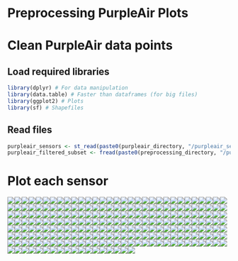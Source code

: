 Preprocessing PurpleAir Plots
================

# Clean PurpleAir data points

## Load required libraries

``` r
library(dplyr) # For data manipulation
library(data.table) # Faster than dataframes (for big files)
library(ggplot2) # Plots
library(sf) # Shapefiles
```

## Read files

``` r
purpleair_sensors <- st_read(paste0(purpleair_directory, "/purpleair_sensors.gpkg"), quiet = TRUE)
purpleair_filtered_subset <- fread(paste0(preprocessing_directory, "/purpleair_filtered_2018-2019.csv"))
```

# Plot each sensor

![](PreprocessingPurpleAirPlots_files/figure-gfm/sensor-plots-1.png)<!-- -->![](PreprocessingPurpleAirPlots_files/figure-gfm/sensor-plots-2.png)<!-- -->![](PreprocessingPurpleAirPlots_files/figure-gfm/sensor-plots-3.png)<!-- -->![](PreprocessingPurpleAirPlots_files/figure-gfm/sensor-plots-4.png)<!-- -->![](PreprocessingPurpleAirPlots_files/figure-gfm/sensor-plots-5.png)<!-- -->![](PreprocessingPurpleAirPlots_files/figure-gfm/sensor-plots-6.png)<!-- -->![](PreprocessingPurpleAirPlots_files/figure-gfm/sensor-plots-7.png)<!-- -->![](PreprocessingPurpleAirPlots_files/figure-gfm/sensor-plots-8.png)<!-- -->![](PreprocessingPurpleAirPlots_files/figure-gfm/sensor-plots-9.png)<!-- -->![](PreprocessingPurpleAirPlots_files/figure-gfm/sensor-plots-10.png)<!-- -->![](PreprocessingPurpleAirPlots_files/figure-gfm/sensor-plots-11.png)<!-- -->![](PreprocessingPurpleAirPlots_files/figure-gfm/sensor-plots-12.png)<!-- -->![](PreprocessingPurpleAirPlots_files/figure-gfm/sensor-plots-13.png)<!-- -->![](PreprocessingPurpleAirPlots_files/figure-gfm/sensor-plots-14.png)<!-- -->![](PreprocessingPurpleAirPlots_files/figure-gfm/sensor-plots-15.png)<!-- -->![](PreprocessingPurpleAirPlots_files/figure-gfm/sensor-plots-16.png)<!-- -->![](PreprocessingPurpleAirPlots_files/figure-gfm/sensor-plots-17.png)<!-- -->![](PreprocessingPurpleAirPlots_files/figure-gfm/sensor-plots-18.png)<!-- -->![](PreprocessingPurpleAirPlots_files/figure-gfm/sensor-plots-19.png)<!-- -->![](PreprocessingPurpleAirPlots_files/figure-gfm/sensor-plots-20.png)<!-- -->![](PreprocessingPurpleAirPlots_files/figure-gfm/sensor-plots-21.png)<!-- -->![](PreprocessingPurpleAirPlots_files/figure-gfm/sensor-plots-22.png)<!-- -->![](PreprocessingPurpleAirPlots_files/figure-gfm/sensor-plots-23.png)<!-- -->![](PreprocessingPurpleAirPlots_files/figure-gfm/sensor-plots-24.png)<!-- -->![](PreprocessingPurpleAirPlots_files/figure-gfm/sensor-plots-25.png)<!-- -->![](PreprocessingPurpleAirPlots_files/figure-gfm/sensor-plots-26.png)<!-- -->![](PreprocessingPurpleAirPlots_files/figure-gfm/sensor-plots-27.png)<!-- -->![](PreprocessingPurpleAirPlots_files/figure-gfm/sensor-plots-28.png)<!-- -->![](PreprocessingPurpleAirPlots_files/figure-gfm/sensor-plots-29.png)<!-- -->![](PreprocessingPurpleAirPlots_files/figure-gfm/sensor-plots-30.png)<!-- -->![](PreprocessingPurpleAirPlots_files/figure-gfm/sensor-plots-31.png)<!-- -->![](PreprocessingPurpleAirPlots_files/figure-gfm/sensor-plots-32.png)<!-- -->![](PreprocessingPurpleAirPlots_files/figure-gfm/sensor-plots-33.png)<!-- -->![](PreprocessingPurpleAirPlots_files/figure-gfm/sensor-plots-34.png)<!-- -->![](PreprocessingPurpleAirPlots_files/figure-gfm/sensor-plots-35.png)<!-- -->![](PreprocessingPurpleAirPlots_files/figure-gfm/sensor-plots-36.png)<!-- -->![](PreprocessingPurpleAirPlots_files/figure-gfm/sensor-plots-37.png)<!-- -->![](PreprocessingPurpleAirPlots_files/figure-gfm/sensor-plots-38.png)<!-- -->![](PreprocessingPurpleAirPlots_files/figure-gfm/sensor-plots-39.png)<!-- -->![](PreprocessingPurpleAirPlots_files/figure-gfm/sensor-plots-40.png)<!-- -->![](PreprocessingPurpleAirPlots_files/figure-gfm/sensor-plots-41.png)<!-- -->![](PreprocessingPurpleAirPlots_files/figure-gfm/sensor-plots-42.png)<!-- -->![](PreprocessingPurpleAirPlots_files/figure-gfm/sensor-plots-43.png)<!-- -->![](PreprocessingPurpleAirPlots_files/figure-gfm/sensor-plots-44.png)<!-- -->![](PreprocessingPurpleAirPlots_files/figure-gfm/sensor-plots-45.png)<!-- -->![](PreprocessingPurpleAirPlots_files/figure-gfm/sensor-plots-46.png)<!-- -->![](PreprocessingPurpleAirPlots_files/figure-gfm/sensor-plots-47.png)<!-- -->![](PreprocessingPurpleAirPlots_files/figure-gfm/sensor-plots-48.png)<!-- -->![](PreprocessingPurpleAirPlots_files/figure-gfm/sensor-plots-49.png)<!-- -->![](PreprocessingPurpleAirPlots_files/figure-gfm/sensor-plots-50.png)<!-- -->![](PreprocessingPurpleAirPlots_files/figure-gfm/sensor-plots-51.png)<!-- -->![](PreprocessingPurpleAirPlots_files/figure-gfm/sensor-plots-52.png)<!-- -->![](PreprocessingPurpleAirPlots_files/figure-gfm/sensor-plots-53.png)<!-- -->![](PreprocessingPurpleAirPlots_files/figure-gfm/sensor-plots-54.png)<!-- -->![](PreprocessingPurpleAirPlots_files/figure-gfm/sensor-plots-55.png)<!-- -->![](PreprocessingPurpleAirPlots_files/figure-gfm/sensor-plots-56.png)<!-- -->![](PreprocessingPurpleAirPlots_files/figure-gfm/sensor-plots-57.png)<!-- -->![](PreprocessingPurpleAirPlots_files/figure-gfm/sensor-plots-58.png)<!-- -->![](PreprocessingPurpleAirPlots_files/figure-gfm/sensor-plots-59.png)<!-- -->![](PreprocessingPurpleAirPlots_files/figure-gfm/sensor-plots-60.png)<!-- -->![](PreprocessingPurpleAirPlots_files/figure-gfm/sensor-plots-61.png)<!-- -->![](PreprocessingPurpleAirPlots_files/figure-gfm/sensor-plots-62.png)<!-- -->![](PreprocessingPurpleAirPlots_files/figure-gfm/sensor-plots-63.png)<!-- -->![](PreprocessingPurpleAirPlots_files/figure-gfm/sensor-plots-64.png)<!-- -->![](PreprocessingPurpleAirPlots_files/figure-gfm/sensor-plots-65.png)<!-- -->![](PreprocessingPurpleAirPlots_files/figure-gfm/sensor-plots-66.png)<!-- -->![](PreprocessingPurpleAirPlots_files/figure-gfm/sensor-plots-67.png)<!-- -->![](PreprocessingPurpleAirPlots_files/figure-gfm/sensor-plots-68.png)<!-- -->![](PreprocessingPurpleAirPlots_files/figure-gfm/sensor-plots-69.png)<!-- -->![](PreprocessingPurpleAirPlots_files/figure-gfm/sensor-plots-70.png)<!-- -->![](PreprocessingPurpleAirPlots_files/figure-gfm/sensor-plots-71.png)<!-- -->![](PreprocessingPurpleAirPlots_files/figure-gfm/sensor-plots-72.png)<!-- -->![](PreprocessingPurpleAirPlots_files/figure-gfm/sensor-plots-73.png)<!-- -->![](PreprocessingPurpleAirPlots_files/figure-gfm/sensor-plots-74.png)<!-- -->![](PreprocessingPurpleAirPlots_files/figure-gfm/sensor-plots-75.png)<!-- -->![](PreprocessingPurpleAirPlots_files/figure-gfm/sensor-plots-76.png)<!-- -->![](PreprocessingPurpleAirPlots_files/figure-gfm/sensor-plots-77.png)<!-- -->![](PreprocessingPurpleAirPlots_files/figure-gfm/sensor-plots-78.png)<!-- -->![](PreprocessingPurpleAirPlots_files/figure-gfm/sensor-plots-79.png)<!-- -->![](PreprocessingPurpleAirPlots_files/figure-gfm/sensor-plots-80.png)<!-- -->![](PreprocessingPurpleAirPlots_files/figure-gfm/sensor-plots-81.png)<!-- -->![](PreprocessingPurpleAirPlots_files/figure-gfm/sensor-plots-82.png)<!-- -->![](PreprocessingPurpleAirPlots_files/figure-gfm/sensor-plots-83.png)<!-- -->![](PreprocessingPurpleAirPlots_files/figure-gfm/sensor-plots-84.png)<!-- -->![](PreprocessingPurpleAirPlots_files/figure-gfm/sensor-plots-85.png)<!-- -->![](PreprocessingPurpleAirPlots_files/figure-gfm/sensor-plots-86.png)<!-- -->![](PreprocessingPurpleAirPlots_files/figure-gfm/sensor-plots-87.png)<!-- -->![](PreprocessingPurpleAirPlots_files/figure-gfm/sensor-plots-88.png)<!-- -->![](PreprocessingPurpleAirPlots_files/figure-gfm/sensor-plots-89.png)<!-- -->![](PreprocessingPurpleAirPlots_files/figure-gfm/sensor-plots-90.png)<!-- -->![](PreprocessingPurpleAirPlots_files/figure-gfm/sensor-plots-91.png)<!-- -->![](PreprocessingPurpleAirPlots_files/figure-gfm/sensor-plots-92.png)<!-- -->![](PreprocessingPurpleAirPlots_files/figure-gfm/sensor-plots-93.png)<!-- -->![](PreprocessingPurpleAirPlots_files/figure-gfm/sensor-plots-94.png)<!-- -->![](PreprocessingPurpleAirPlots_files/figure-gfm/sensor-plots-95.png)<!-- -->![](PreprocessingPurpleAirPlots_files/figure-gfm/sensor-plots-96.png)<!-- -->![](PreprocessingPurpleAirPlots_files/figure-gfm/sensor-plots-97.png)<!-- -->![](PreprocessingPurpleAirPlots_files/figure-gfm/sensor-plots-98.png)<!-- -->![](PreprocessingPurpleAirPlots_files/figure-gfm/sensor-plots-99.png)<!-- -->![](PreprocessingPurpleAirPlots_files/figure-gfm/sensor-plots-100.png)<!-- -->![](PreprocessingPurpleAirPlots_files/figure-gfm/sensor-plots-101.png)<!-- -->![](PreprocessingPurpleAirPlots_files/figure-gfm/sensor-plots-102.png)<!-- -->![](PreprocessingPurpleAirPlots_files/figure-gfm/sensor-plots-103.png)<!-- -->![](PreprocessingPurpleAirPlots_files/figure-gfm/sensor-plots-104.png)<!-- -->![](PreprocessingPurpleAirPlots_files/figure-gfm/sensor-plots-105.png)<!-- -->![](PreprocessingPurpleAirPlots_files/figure-gfm/sensor-plots-106.png)<!-- -->![](PreprocessingPurpleAirPlots_files/figure-gfm/sensor-plots-107.png)<!-- -->![](PreprocessingPurpleAirPlots_files/figure-gfm/sensor-plots-108.png)<!-- -->![](PreprocessingPurpleAirPlots_files/figure-gfm/sensor-plots-109.png)<!-- -->![](PreprocessingPurpleAirPlots_files/figure-gfm/sensor-plots-110.png)<!-- -->![](PreprocessingPurpleAirPlots_files/figure-gfm/sensor-plots-111.png)<!-- -->![](PreprocessingPurpleAirPlots_files/figure-gfm/sensor-plots-112.png)<!-- -->![](PreprocessingPurpleAirPlots_files/figure-gfm/sensor-plots-113.png)<!-- -->![](PreprocessingPurpleAirPlots_files/figure-gfm/sensor-plots-114.png)<!-- -->![](PreprocessingPurpleAirPlots_files/figure-gfm/sensor-plots-115.png)<!-- -->![](PreprocessingPurpleAirPlots_files/figure-gfm/sensor-plots-116.png)<!-- -->![](PreprocessingPurpleAirPlots_files/figure-gfm/sensor-plots-117.png)<!-- -->![](PreprocessingPurpleAirPlots_files/figure-gfm/sensor-plots-118.png)<!-- -->![](PreprocessingPurpleAirPlots_files/figure-gfm/sensor-plots-119.png)<!-- -->![](PreprocessingPurpleAirPlots_files/figure-gfm/sensor-plots-120.png)<!-- -->![](PreprocessingPurpleAirPlots_files/figure-gfm/sensor-plots-121.png)<!-- -->![](PreprocessingPurpleAirPlots_files/figure-gfm/sensor-plots-122.png)<!-- -->![](PreprocessingPurpleAirPlots_files/figure-gfm/sensor-plots-123.png)<!-- -->![](PreprocessingPurpleAirPlots_files/figure-gfm/sensor-plots-124.png)<!-- -->![](PreprocessingPurpleAirPlots_files/figure-gfm/sensor-plots-125.png)<!-- -->![](PreprocessingPurpleAirPlots_files/figure-gfm/sensor-plots-126.png)<!-- -->![](PreprocessingPurpleAirPlots_files/figure-gfm/sensor-plots-127.png)<!-- -->![](PreprocessingPurpleAirPlots_files/figure-gfm/sensor-plots-128.png)<!-- -->![](PreprocessingPurpleAirPlots_files/figure-gfm/sensor-plots-129.png)<!-- -->![](PreprocessingPurpleAirPlots_files/figure-gfm/sensor-plots-130.png)<!-- -->![](PreprocessingPurpleAirPlots_files/figure-gfm/sensor-plots-131.png)<!-- -->![](PreprocessingPurpleAirPlots_files/figure-gfm/sensor-plots-132.png)<!-- -->![](PreprocessingPurpleAirPlots_files/figure-gfm/sensor-plots-133.png)<!-- -->![](PreprocessingPurpleAirPlots_files/figure-gfm/sensor-plots-134.png)<!-- -->![](PreprocessingPurpleAirPlots_files/figure-gfm/sensor-plots-135.png)<!-- -->![](PreprocessingPurpleAirPlots_files/figure-gfm/sensor-plots-136.png)<!-- -->![](PreprocessingPurpleAirPlots_files/figure-gfm/sensor-plots-137.png)<!-- -->![](PreprocessingPurpleAirPlots_files/figure-gfm/sensor-plots-138.png)<!-- -->![](PreprocessingPurpleAirPlots_files/figure-gfm/sensor-plots-139.png)<!-- -->![](PreprocessingPurpleAirPlots_files/figure-gfm/sensor-plots-140.png)<!-- -->![](PreprocessingPurpleAirPlots_files/figure-gfm/sensor-plots-141.png)<!-- -->![](PreprocessingPurpleAirPlots_files/figure-gfm/sensor-plots-142.png)<!-- -->![](PreprocessingPurpleAirPlots_files/figure-gfm/sensor-plots-143.png)<!-- -->![](PreprocessingPurpleAirPlots_files/figure-gfm/sensor-plots-144.png)<!-- -->![](PreprocessingPurpleAirPlots_files/figure-gfm/sensor-plots-145.png)<!-- -->![](PreprocessingPurpleAirPlots_files/figure-gfm/sensor-plots-146.png)<!-- -->![](PreprocessingPurpleAirPlots_files/figure-gfm/sensor-plots-147.png)<!-- -->![](PreprocessingPurpleAirPlots_files/figure-gfm/sensor-plots-148.png)<!-- -->![](PreprocessingPurpleAirPlots_files/figure-gfm/sensor-plots-149.png)<!-- -->![](PreprocessingPurpleAirPlots_files/figure-gfm/sensor-plots-150.png)<!-- -->![](PreprocessingPurpleAirPlots_files/figure-gfm/sensor-plots-151.png)<!-- -->![](PreprocessingPurpleAirPlots_files/figure-gfm/sensor-plots-152.png)<!-- -->![](PreprocessingPurpleAirPlots_files/figure-gfm/sensor-plots-153.png)<!-- -->![](PreprocessingPurpleAirPlots_files/figure-gfm/sensor-plots-154.png)<!-- -->![](PreprocessingPurpleAirPlots_files/figure-gfm/sensor-plots-155.png)<!-- -->![](PreprocessingPurpleAirPlots_files/figure-gfm/sensor-plots-156.png)<!-- -->![](PreprocessingPurpleAirPlots_files/figure-gfm/sensor-plots-157.png)<!-- -->![](PreprocessingPurpleAirPlots_files/figure-gfm/sensor-plots-158.png)<!-- -->![](PreprocessingPurpleAirPlots_files/figure-gfm/sensor-plots-159.png)<!-- -->![](PreprocessingPurpleAirPlots_files/figure-gfm/sensor-plots-160.png)<!-- -->![](PreprocessingPurpleAirPlots_files/figure-gfm/sensor-plots-161.png)<!-- -->![](PreprocessingPurpleAirPlots_files/figure-gfm/sensor-plots-162.png)<!-- -->![](PreprocessingPurpleAirPlots_files/figure-gfm/sensor-plots-163.png)<!-- -->![](PreprocessingPurpleAirPlots_files/figure-gfm/sensor-plots-164.png)<!-- -->![](PreprocessingPurpleAirPlots_files/figure-gfm/sensor-plots-165.png)<!-- -->![](PreprocessingPurpleAirPlots_files/figure-gfm/sensor-plots-166.png)<!-- -->![](PreprocessingPurpleAirPlots_files/figure-gfm/sensor-plots-167.png)<!-- -->![](PreprocessingPurpleAirPlots_files/figure-gfm/sensor-plots-168.png)<!-- -->![](PreprocessingPurpleAirPlots_files/figure-gfm/sensor-plots-169.png)<!-- -->![](PreprocessingPurpleAirPlots_files/figure-gfm/sensor-plots-170.png)<!-- -->![](PreprocessingPurpleAirPlots_files/figure-gfm/sensor-plots-171.png)<!-- -->![](PreprocessingPurpleAirPlots_files/figure-gfm/sensor-plots-172.png)<!-- -->![](PreprocessingPurpleAirPlots_files/figure-gfm/sensor-plots-173.png)<!-- -->![](PreprocessingPurpleAirPlots_files/figure-gfm/sensor-plots-174.png)<!-- -->![](PreprocessingPurpleAirPlots_files/figure-gfm/sensor-plots-175.png)<!-- -->![](PreprocessingPurpleAirPlots_files/figure-gfm/sensor-plots-176.png)<!-- -->![](PreprocessingPurpleAirPlots_files/figure-gfm/sensor-plots-177.png)<!-- -->![](PreprocessingPurpleAirPlots_files/figure-gfm/sensor-plots-178.png)<!-- -->![](PreprocessingPurpleAirPlots_files/figure-gfm/sensor-plots-179.png)<!-- -->![](PreprocessingPurpleAirPlots_files/figure-gfm/sensor-plots-180.png)<!-- -->![](PreprocessingPurpleAirPlots_files/figure-gfm/sensor-plots-181.png)<!-- -->![](PreprocessingPurpleAirPlots_files/figure-gfm/sensor-plots-182.png)<!-- -->![](PreprocessingPurpleAirPlots_files/figure-gfm/sensor-plots-183.png)<!-- -->![](PreprocessingPurpleAirPlots_files/figure-gfm/sensor-plots-184.png)<!-- -->![](PreprocessingPurpleAirPlots_files/figure-gfm/sensor-plots-185.png)<!-- -->![](PreprocessingPurpleAirPlots_files/figure-gfm/sensor-plots-186.png)<!-- -->![](PreprocessingPurpleAirPlots_files/figure-gfm/sensor-plots-187.png)<!-- -->![](PreprocessingPurpleAirPlots_files/figure-gfm/sensor-plots-188.png)<!-- -->![](PreprocessingPurpleAirPlots_files/figure-gfm/sensor-plots-189.png)<!-- -->![](PreprocessingPurpleAirPlots_files/figure-gfm/sensor-plots-190.png)<!-- -->![](PreprocessingPurpleAirPlots_files/figure-gfm/sensor-plots-191.png)<!-- -->![](PreprocessingPurpleAirPlots_files/figure-gfm/sensor-plots-192.png)<!-- -->![](PreprocessingPurpleAirPlots_files/figure-gfm/sensor-plots-193.png)<!-- -->![](PreprocessingPurpleAirPlots_files/figure-gfm/sensor-plots-194.png)<!-- -->![](PreprocessingPurpleAirPlots_files/figure-gfm/sensor-plots-195.png)<!-- -->![](PreprocessingPurpleAirPlots_files/figure-gfm/sensor-plots-196.png)<!-- -->![](PreprocessingPurpleAirPlots_files/figure-gfm/sensor-plots-197.png)<!-- -->![](PreprocessingPurpleAirPlots_files/figure-gfm/sensor-plots-198.png)<!-- -->![](PreprocessingPurpleAirPlots_files/figure-gfm/sensor-plots-199.png)<!-- -->![](PreprocessingPurpleAirPlots_files/figure-gfm/sensor-plots-200.png)<!-- -->![](PreprocessingPurpleAirPlots_files/figure-gfm/sensor-plots-201.png)<!-- -->![](PreprocessingPurpleAirPlots_files/figure-gfm/sensor-plots-202.png)<!-- -->![](PreprocessingPurpleAirPlots_files/figure-gfm/sensor-plots-203.png)<!-- -->![](PreprocessingPurpleAirPlots_files/figure-gfm/sensor-plots-204.png)<!-- -->![](PreprocessingPurpleAirPlots_files/figure-gfm/sensor-plots-205.png)<!-- -->![](PreprocessingPurpleAirPlots_files/figure-gfm/sensor-plots-206.png)<!-- -->![](PreprocessingPurpleAirPlots_files/figure-gfm/sensor-plots-207.png)<!-- -->![](PreprocessingPurpleAirPlots_files/figure-gfm/sensor-plots-208.png)<!-- -->![](PreprocessingPurpleAirPlots_files/figure-gfm/sensor-plots-209.png)<!-- -->![](PreprocessingPurpleAirPlots_files/figure-gfm/sensor-plots-210.png)<!-- -->![](PreprocessingPurpleAirPlots_files/figure-gfm/sensor-plots-211.png)<!-- -->![](PreprocessingPurpleAirPlots_files/figure-gfm/sensor-plots-212.png)<!-- -->![](PreprocessingPurpleAirPlots_files/figure-gfm/sensor-plots-213.png)<!-- -->![](PreprocessingPurpleAirPlots_files/figure-gfm/sensor-plots-214.png)<!-- -->![](PreprocessingPurpleAirPlots_files/figure-gfm/sensor-plots-215.png)<!-- -->![](PreprocessingPurpleAirPlots_files/figure-gfm/sensor-plots-216.png)<!-- -->![](PreprocessingPurpleAirPlots_files/figure-gfm/sensor-plots-217.png)<!-- -->![](PreprocessingPurpleAirPlots_files/figure-gfm/sensor-plots-218.png)<!-- -->![](PreprocessingPurpleAirPlots_files/figure-gfm/sensor-plots-219.png)<!-- -->![](PreprocessingPurpleAirPlots_files/figure-gfm/sensor-plots-220.png)<!-- -->![](PreprocessingPurpleAirPlots_files/figure-gfm/sensor-plots-221.png)<!-- -->![](PreprocessingPurpleAirPlots_files/figure-gfm/sensor-plots-222.png)<!-- -->![](PreprocessingPurpleAirPlots_files/figure-gfm/sensor-plots-223.png)<!-- -->![](PreprocessingPurpleAirPlots_files/figure-gfm/sensor-plots-224.png)<!-- -->![](PreprocessingPurpleAirPlots_files/figure-gfm/sensor-plots-225.png)<!-- -->![](PreprocessingPurpleAirPlots_files/figure-gfm/sensor-plots-226.png)<!-- -->![](PreprocessingPurpleAirPlots_files/figure-gfm/sensor-plots-227.png)<!-- -->![](PreprocessingPurpleAirPlots_files/figure-gfm/sensor-plots-228.png)<!-- -->![](PreprocessingPurpleAirPlots_files/figure-gfm/sensor-plots-229.png)<!-- -->![](PreprocessingPurpleAirPlots_files/figure-gfm/sensor-plots-230.png)<!-- -->![](PreprocessingPurpleAirPlots_files/figure-gfm/sensor-plots-231.png)<!-- -->![](PreprocessingPurpleAirPlots_files/figure-gfm/sensor-plots-232.png)<!-- -->![](PreprocessingPurpleAirPlots_files/figure-gfm/sensor-plots-233.png)<!-- -->![](PreprocessingPurpleAirPlots_files/figure-gfm/sensor-plots-234.png)<!-- -->![](PreprocessingPurpleAirPlots_files/figure-gfm/sensor-plots-235.png)<!-- -->
